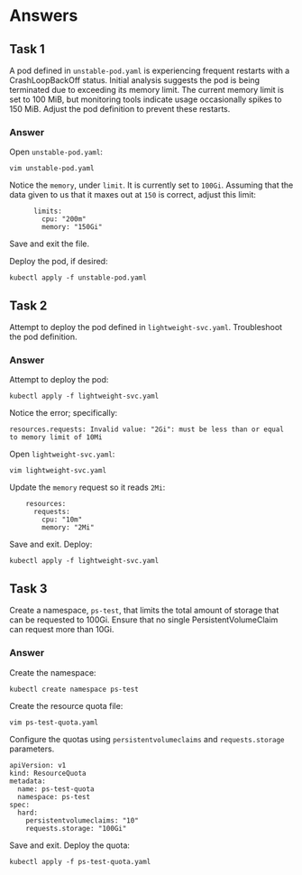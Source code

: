 # Answers

## Task 1

A pod defined in `unstable-pod.yaml` is experiencing frequent restarts with a CrashLoopBackOff status. Initial analysis suggests the pod is being terminated due to exceeding its memory limit. The current memory limit is set to 100 MiB, but monitoring tools indicate usage occasionally spikes to 150 MiB. Adjust the pod definition to prevent these restarts.

### Answer

Open `unstable-pod.yaml`:

```
vim unstable-pod.yaml
```

Notice the `memory`, under `limit`. It is currently set to `100Gi`. Assuming that the data given to us that it maxes out at `150` is correct, adjust this limit:

```
      limits:
        cpu: "200m"
        memory: "150Gi"
```

Save and exit the file.

Deploy the pod, if desired:

```
kubectl apply -f unstable-pod.yaml
```

## Task 2

Attempt to deploy the pod defined in `lightweight-svc.yaml`. Troubleshoot the pod definition.

### Answer

Attempt to deploy the pod:

```
kubectl apply -f lightweight-svc.yaml
```

Notice the error; specifically:

```
resources.requests: Invalid value: "2Gi": must be less than or equal to memory limit of 10Mi
```

Open `lightweight-svc.yaml`:

```
vim lightweight-svc.yaml
```

Update the `memory` request so it reads `2Mi`:

```
    resources:
      requests:
        cpu: "10m"
        memory: "2Mi"
```

Save and exit. Deploy:

```
kubectl apply -f lightweight-svc.yaml
```

## Task 3

Create a namespace, `ps-test`, that limits the total amount of storage that can be requested to 100Gi. Ensure that no single PersistentVolumeClaim can request more than 10Gi.

### Answer

Create the namespace:

```
kubectl create namespace ps-test
```

Create the resource quota file:

```
vim ps-test-quota.yaml
```

Configure the quotas using `persistentvolumeclaims` and `requests.storage` parameters.

```
apiVersion: v1
kind: ResourceQuota
metadata:
  name: ps-test-quota
  namespace: ps-test
spec:
  hard:
    persistentvolumeclaims: "10"
    requests.storage: "100Gi"
```

Save and exit. Deploy the quota:

```
kubectl apply -f ps-test-quota.yaml
```

